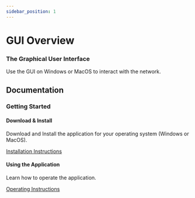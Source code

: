 ```yaml
---
sidebar_position: 1
---
```


# GUI Overview


### The Graphical User Interface

Use the GUI on Windows or MacOS to interact with the network.


## Documentation

### Getting Started

#### Download & Install

Download and Install the application for your operating system (Windows or MacOS).

[Installation Instructions](./gui-install-instructions)

#### Using the Application

Learn how to operate the application.

[Operating Instructions](./gui-operating-instructions)